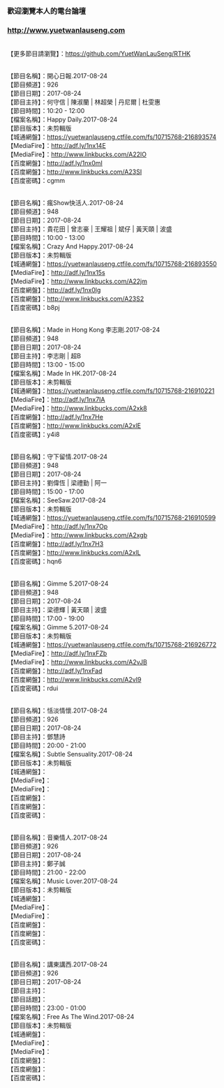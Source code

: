 ### 歡迎瀏覽本人的電台論壇
### http://www.yuetwanlauseng.com

<br>【更多節目請瀏覽】：https://github.com/YuetWanLauSeng/RTHK

<br>【節目名稱】：開心日報.2017-08-24
<br>【節目頻道】：926
<br>【節目日期】：2017-08-24
<br>【節目主持】：何守信 | 陳淑蘭 | 林超榮 | 丹尼爾 | 杜雯惠
<br>【節目時間】：10:20 - 12:00
<br>【檔案名稱】：Happy Daily.2017-08-24
<br>【節目版本】：未剪輯版
<br>【城通網盤】：https://yuetwanlauseng.ctfile.com/fs/10715768-216893574
<br>【MediaFire】：http://adf.ly/1nx14E
<br>【MediaFire】：http://www.linkbucks.com/A22lO
<br>【百度網盤】：http://adf.ly/1nx0mI
<br>【百度網盤】：http://www.linkbucks.com/A23SI
<br>【百度密碼】：cgmm

<br>【節目名稱】：瘋Show快活人.2017-08-24
<br>【節目頻道】：948
<br>【節目日期】：2017-08-24
<br>【節目主持】：貴花田 | 曾志豪 | 王耀祖 | 斌仔 | 黃天頤 | 波盛
<br>【節目時間】：10:00 - 13:00
<br>【檔案名稱】：Crazy And Happy.2017-08-24
<br>【節目版本】：未剪輯版
<br>【城通網盤】：https://yuetwanlauseng.ctfile.com/fs/10715768-216893550
<br>【MediaFire】：http://adf.ly/1nx15s
<br>【MediaFire】：http://www.linkbucks.com/A22jm
<br>【百度網盤】：http://adf.ly/1nx0lg
<br>【百度網盤】：http://www.linkbucks.com/A23S2
<br>【百度密碼】：b8pj

<br>【節目名稱】：Made in Hong Kong 李志剛.2017-08-24
<br>【節目頻道】：948
<br>【節目日期】：2017-08-24
<br>【節目主持】：李志剛 | 超B
<br>【節目時間】：13:00 - 15:00
<br>【檔案名稱】：Made In HK.2017-08-24
<br>【節目版本】：未剪輯版
<br>【城通網盤】：https://yuetwanlauseng.ctfile.com/fs/10715768-216910221
<br>【MediaFire】：http://adf.ly/1nx7IA
<br>【MediaFire】：http://www.linkbucks.com/A2xk8
<br>【百度網盤】：http://adf.ly/1nx7He
<br>【百度網盤】：http://www.linkbucks.com/A2xlE
<br>【百度密碼】：y4i8

<br>【節目名稱】：守下留情.2017-08-24
<br>【節目頻道】：948
<br>【節目日期】：2017-08-24
<br>【節目主持】：劉偉恆 | 梁禮勤 | 阿一
<br>【節目時間】：15:00 - 17:00
<br>【檔案名稱】：SeeSaw.2017-08-24
<br>【節目版本】：未剪輯版
<br>【城通網盤】：https://yuetwanlauseng.ctfile.com/fs/10715768-216910599
<br>【MediaFire】：http://adf.ly/1nx7Op
<br>【MediaFire】：http://www.linkbucks.com/A2xgb
<br>【百度網盤】：http://adf.ly/1nx7H3
<br>【百度網盤】：http://www.linkbucks.com/A2xlL
<br>【百度密碼】：hqn6

<br>【節目名稱】：Gimme 5.2017-08-24
<br>【節目頻道】：948
<br>【節目日期】：2017-08-24
<br>【節目主持】：梁德輝 | 黃天頤 | 波盛
<br>【節目時間】：17:00 - 19:00
<br>【檔案名稱】：Gimme 5.2017-08-24
<br>【節目版本】：未剪輯版
<br>【城通網盤】：https://yuetwanlauseng.ctfile.com/fs/10715768-216926772
<br>【MediaFire】：http://adf.ly/1nxFZb
<br>【MediaFire】：http://www.linkbucks.com/A2vJB
<br>【百度網盤】：http://adf.ly/1nxFad
<br>【百度網盤】：http://www.linkbucks.com/A2vI9
<br>【百度密碼】：rdui

<br>【節目名稱】：恬淡情懷.2017-08-24
<br>【節目頻道】：926
<br>【節目日期】：2017-08-24
<br>【節目主持】：鄧慧詩
<br>【節目時間】：20:00 - 21:00
<br>【檔案名稱】：Subtle Sensuality.2017-08-24
<br>【節目版本】：未剪輯版
<br>【城通網盤】：
<br>【MediaFire】：
<br>【MediaFire】：
<br>【百度網盤】：
<br>【百度網盤】：
<br>【百度密碼】：

<br>【節目名稱】：音樂情人.2017-08-24
<br>【節目頻道】：926
<br>【節目日期】：2017-08-24
<br>【節目主持】：鄭子誠
<br>【節目時間】：21:00 - 22:00
<br>【檔案名稱】：Music Lover.2017-08-24
<br>【節目版本】：未剪輯版
<br>【城通網盤】：
<br>【MediaFire】：
<br>【MediaFire】：
<br>【百度網盤】：
<br>【百度網盤】：
<br>【百度密碼】：

<br>【節目名稱】：講東講西.2017-08-24
<br>【節目頻道】：926
<br>【節目日期】：2017-08-24
<br>【節目主持】：
<br>【節目話題】：
<br>【節目時間】：23:00 - 01:00
<br>【檔案名稱】：Free As The Wind.2017-08-24
<br>【節目版本】：未剪輯版
<br>【城通網盤】：
<br>【MediaFire】：
<br>【MediaFire】：
<br>【百度網盤】：
<br>【百度網盤】：
<br>【百度密碼】：
